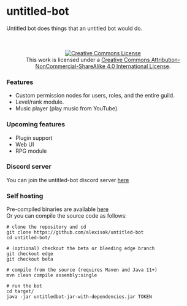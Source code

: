 # untitled-bot

Untitled bot does things that an untitled bot would do.
<br><br><br>
<div style="text-align: center;"><a rel="license" href="http://creativecommons.org/licenses/by-nc-sa/4.0/"><img alt="Creative Commons License" style="border-width:0" src="https://i.creativecommons.org/l/by-nc-sa/4.0/88x31.png" /></a><br />This work is licensed under a <a rel="license" href="http://creativecommons.org/licenses/by-nc-sa/4.0/">Creative Commons Attribution-NonCommercial-ShareAlike 4.0 International License</a>.</div>

### Features
* Custom permission nodes for users, roles, and the entire guild.
* Level/rank module.
* Music player (play music from YouTube).

### Upcoming features
* Plugin support
* Web UI
* RPG module

### Discord server
You can join the untitled-bot discord server [here](https://alexisok.dev/ub/discord)

### Self hosting
Pre-compiled binaries are available [here](https://github.com/AlexIsOK/untitled-bot/releases/latest) \
Or you can compile the source code as follows:
```shell
# clone the repository and cd
git clone https://github.com/alexisok/untitled-bot
cd untitled-bot/

# (optional) checkout the beta or bleeding edge branch
git checkout edge
git checkout beta

# compile from the source (requires Maven and Java 11+)
mvn clean compile assembly:single

# run the bot
cd target/
java -jar untitledbot-jar-with-dependencies.jar TOKEN
```
